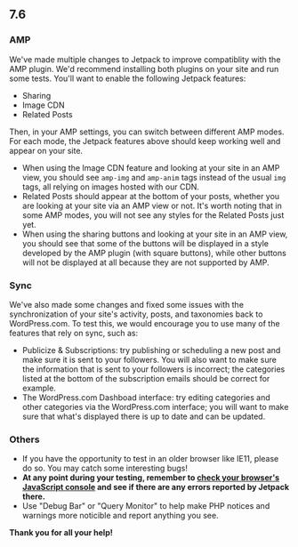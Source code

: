 ## 7.6

### AMP

We've made multiple changes to Jetpack to improve compatiblity with the AMP plugin. We'd recommend installing both plugins on your site and run some tests. You'll want to enable the following Jetpack features:

- Sharing
- Image CDN
- Related Posts

Then, in your AMP settings, you can switch between different AMP modes. For each mode, the Jetpack features above should keep working well and appear on your site. 

- When using the Image CDN feature and looking at your site in an AMP view, you should see `amp-img` and `amp-anim` tags instead of the usual `img` tags, all relying on images hosted with our CDN.
- Related Posts should appear at the bottom of your posts, whether you are looking at your site via an AMP view or not. It's worth noting that in some AMP modes, you will not see any styles for the Related Posts just yet.
- When using the sharing buttons and looking at your site in an AMP view, you should see that some of the buttons will be displayed in a style developed by the AMP plugin (with square buttons), while other buttons will not be displayed at all because they are not supported by AMP.

### Sync

We've also made some changes and fixed some issues with the synchronization of your site's activity, posts, and taxonomies back to WordPress.com. To test this, we would encourage you to use many of the features that rely on sync, such as:

- Publicize & Subscriptions: try publishing or scheduling a new post and make sure it is sent to your followers. You will also want to make sure the information that is sent to your followers is incorrect; the categories listed at the bottom of the subscription emails should be correct for example.
- The WordPress.com Dashboad interface: try editing categories and other categories via the WordPress.com interface; you will want to make sure that what's displayed there is up to date and can be updated.

### Others

- If you have the opportunity to test in an older browser like IE11, please do so. You may catch some interesting bugs!
- **At any point during your testing, remember to [check your browser's JavaScript console](https://codex.wordpress.org/Using_Your_Browser_to_Diagnose_JavaScript_Errors#Step_3:_Diagnosis) and see if there are any errors reported by Jetpack there.**
- Use "Debug Bar" or "Query Monitor" to help make PHP notices and warnings more noticible and report anything you see.

**Thank you for all your help!**
